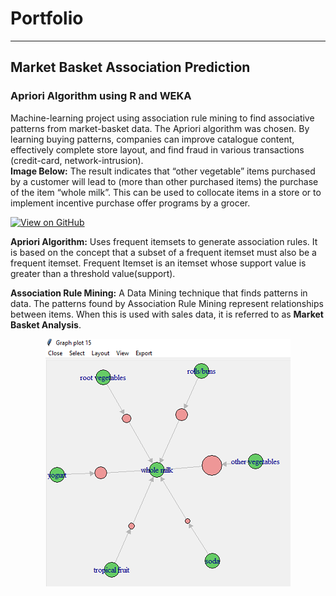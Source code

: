 # Portfolio
---
## Market Basket Association Prediction
###  Apriori Algorithm using R and WEKA
Machine-learning project using association rule mining to find associative patterns from market-basket data.  The Apriori algorithm was chosen.  By learning buying patterns, companies can improve catalogue content, effectively complete store layout, and find fraud in various transactions (credit-card, network-intrusion).  
**Image Below:** The result indicates that “other vegetable” items purchased by a customer will lead to (more than other purchased items) the purchase of the item “whole milk”.  This can be used to collocate items in a store or to implement incentive purchase offer programs by a grocer. 

[![View on GitHub](https://img.shields.io/badge/GitHub-View_on_GitHub-blue?logo=GitHub)](https://github.com/markkrickovich/MarketBasketAssociation)

**Apriori Algorithm:** Uses frequent itemsets to generate association rules. It is based on the concept that a subset of a frequent itemset must also be a frequent itemset. Frequent Itemset is an itemset whose support value is greater than a threshold value(support).

**Association Rule Mining:** A Data Mining technique that finds patterns in data. The patterns found by Association Rule Mining represent relationships between items. When this is used with sales data, it is referred to as **Market Basket Analysis**.

<center><img src="assets/img/R Apriori Graph Plot.PNG"/></center>
